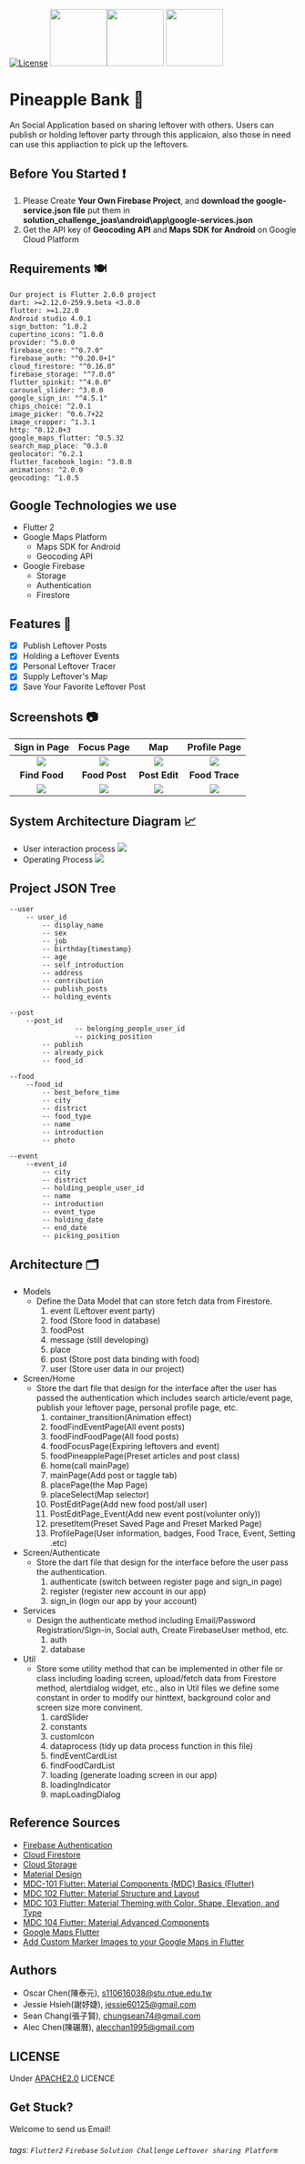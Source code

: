 [![License](https://img.shields.io/badge/License-Apache%202.0-blue.svg)](https://opensource.org/licenses/Apache-2.0)  <img src="https://i.imgur.com/WWbFmFv.png" width="100"/><img src="https://firebase.google.com/downloads/brand-guidelines/PNG/logo-built_white.png" width="100"/> <img src="https://1000logos.net/wp-content/uploads/2020/05/Google-Maps-Logo.png" width="100"/>

# Pineapple Bank 🍍
An Social Application based on sharing leftover with others. Users can publish or holding leftover party through this applicaion, also those in need can use this appliaction to pick up the leftovers.

## Before You Started ❗
1. Please Create **Your Own Firebase Project**, and **download the google-service.json file** put them in **solution_challenge_joas\android\app\google-services.json**
2. Get the API key of **Geocoding API** and **Maps SDK for Android** on Google Cloud Platform



## Requirements 🍽
```
Our project is Flutter 2.0.0 project
dart: >=2.12.0-259.9.beta <3.0.0
flutter: >=1.22.0
Android studio 4.0.1
sign_button: ^1.0.2
cupertino_icons: ^1.0.0
provider: ^5.0.0
firebase_core: "^0.7.0"
firebase_auth: "^0.20.0+1"
cloud_firestore: "^0.16.0"
firebase_storage: "^7.0.0"
flutter_spinkit: "^4.0.0"
carousel_slider: ^3.0.0
google_sign_in: "^4.5.1"
chips_choice: ^2.0.1
image_picker: ^0.6.7+22
image_cropper: ^1.3.1
http: ^0.12.0+3
google_maps_flutter: ^0.5.32
search_map_place: ^0.3.0
geolocator: ^6.2.1
flutter_facebook_login: ^3.0.0
animations: ^2.0.0
geocoding: ^1.0.5

```
## Google Technologies we use
- Flutter 2
- Google Maps Platform
    - Maps SDK for Android
    - Geocoding API
- Google Firebase
    - Storage
    - Authentication
    - Firestore

## Features 🍕
- [x] Publish Leftover Posts
- [x] Holding a Leftover Events
- [x] Personal Leftover Tracer
- [x] Supply Leftover's Map
- [x] Save Your Favorite Leftover Post

## Screenshots 📷
|Sign in Page|Focus Page|Map|Profile Page|
|:----------:|:--------:|:-:|:----------:|
|![](https://i.imgur.com/UCPK1jB.jpg)|![](https://i.imgur.com/mYFAhyZ.jpg)|![](https://i.imgur.com/ItVA5QO.jpg)|![](https://i.imgur.com/ueyFfOP.jpg)|
|**Find Food**|**Food Post**|**Post Edit**|**Food Trace**|
|![](https://i.imgur.com/pfOk6JU.jpg)|![](https://i.imgur.com/9bpwggz.jpg)|![](https://i.imgur.com/1okxOkK.jpg)|![](https://i.imgur.com/RrQaIAF.jpg)|


## System Architecture Diagram 📈
* User interaction process
![](https://i.imgur.com/c5SrVCs.png)
* Operating Process
![](https://i.imgur.com/QhY6Y1v.png)

## Project JSON Tree
```
--user
	-- user_id
		-- display_name
		-- sex
		-- job
		-- birthday{timestamp}
		-- age
		-- self_introduction
		-- address
		-- contribution
		-- publish_posts
		-- holding_events

--post
	--post_id
                -- belonging_people_user_id
                -- picking_position
		-- publish
		-- already_pick
		-- food_id

--food
	--food_id
		-- best_before_time
		-- city
		-- district
		-- food_type
		-- name
		-- introduction
		-- photo
		
--event
	--event_id
		-- city
		-- district
		-- holding_people_user_id
		-- name
		-- introduction
		-- event_type
		-- holding_date
		-- end_date
		-- picking_position
```

## Architecture 🗂
- Models
    - Define the Data Model that can store fetch data from Firestore.
        1. event (Leftover event party)
        2. food (Store food in database)
        3. foodPost
        4. message (still developing)
        5. place
        6. post (Store post data binding with food)
        7. user (Store user data in our project)
- Screen/Home
    - Store the dart file that design for the interface after the user has passed the authentication which includes search article/event page, publish your leftover page, personal profile page, etc.
        1. container_transition(Animation effect)
        2. foodFindEventPage(All event posts)
        3. foodFindFoodPage(All food posts)
        4. foodFocusPage(Expiring leftovers and event)
        5. foodPineapplePage(Preset articles and post class)
        6. home(call mainPage)
        7. mainPage(Add post or taggle tab)
        8. placePage(the Map Page)
        9. placeSelect(Map selector)
        10. PostEditPage(Add new food post/all user)
        11. PostEditPage_Event(Add new event post(volunter only))
        12. presetItem(Preset Saved Page and Preset Marked Page)
        13. ProfilePage(User information, badges, Food Trace, Event, Setting .etc)
- Screen/Authenticate
    - Store the dart file that design for the interface before the user pass the authentication.
        1. authenticate (switch between register page and sign_in page)
        3. register (register new account in our app)
        4. sign_in (login our app by your account)
- Services
    - Design the authenticate method including Email/Password Registration/Sign-in, Social auth, Create FirebaseUser method, etc.
        1. auth
        2. database
- Util
    - Store some utility method that can be implemented in other file or class including loading screen, upload/fetch data from Firestore method, alertdialog widget, etc., also in Util files we define some constant in order to modify our hinttext, background color and screen size more convinent.
        1. cardSlider
        2. constants
        3. customIcon
        4. dataprocess (tidy up data process function in this file)
        5. findEventCardList
        6. findFoodCardList
        7. loading (generate loading screen in our app)
        8. loadingIndicator
        9. mapLoadingDialog

## Reference Sources
* [Firebase Authentication](https://firebase.flutter.dev/docs/auth/usage)
* [Cloud Firestore](https://firebase.flutter.dev/docs/firestore/usage)
* [Cloud Storage](https://firebase.flutter.dev/docs/storage/usage)
* [Material Design](https://material.io)
* [MDC-101 Flutter: Material Components (MDC) Basics (Flutter)](https://codelabs.developers.google.com/codelabs/mdc-101-flutter#0)
* [MDC 102 Flutter: Material Structure and Layout](https://codelabs.developers.google.com/codelabs/mdc-102-flutter)
* [MDC 103 Flutter: Material Theming with Color, Shape, Elevation, and Type](https://codelabs.developers.google.com/codelabs/mdc-103-flutter)
* [MDC 104 Flutter: Material Advanced Components](https://codelabs.developers.google.com/codelabs/mdc-104-flutter)
* [Google Maps Flutter](https://pub.dev/packages/google_maps_flutter)
* [Add Custom Marker Images to your Google Maps in Flutter](https://pub.dev/packages/google_maps_flutter)

## Authors
- Oscar Chen(陳泰元)<TW>, s110616038@stu.ntue.edu.tw
- Jessie Hsieh(謝妤婕)<TW>, jessie60125@gmail.com
- Sean Chang(張子賢)<TW>, chungsean74@gmail.com
- Alec Chen(陳碾曆)<HK>, alecchan1995@gmail.com

## LICENSE
Under [APACHE2.0](https://opensource.org/licenses/Apache-2.0) LICENCE

## Get Stuck?
Welcome to send us Email!

###### tags: `Flutter2` `Firebase` `Solution Challenge` `Leftover sharing Platform`



